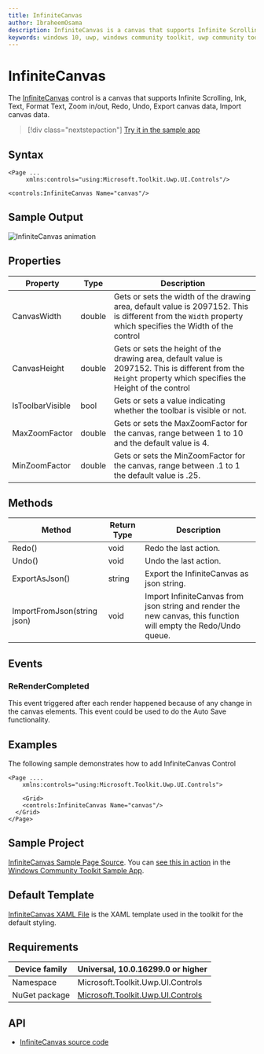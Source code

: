 ```yaml
---
title: InfiniteCanvas
author: IbraheemOsama
description: InfiniteCanvas is a canvas that supports Infinite Scrolling, Ink, Text, Format Text, Zoom in/out, Redo, Undo, Export canvas data, Import canvas data.
keywords: windows 10, uwp, windows community toolkit, uwp community toolkit, uwp toolkit, InfiniteCanvas, XAML Control, xaml
---
```


# InfiniteCanvas

The [InfiniteCanvas](/dotnet/api/microsoft.toolkit.uwp.ui.controls.infinitecanvas) control is a canvas that supports Infinite Scrolling, Ink, Text, Format Text, Zoom in/out, Redo, Undo, Export canvas data, Import canvas data.

> [!div class="nextstepaction"]
> [Try it in the sample app](uwpct://Controls?sample=InfiniteCanvas)

## Syntax

```xaml
<Page ...
     xmlns:controls="using:Microsoft.Toolkit.Uwp.UI.Controls"/>

<controls:InfiniteCanvas Name="canvas"/>
```

## Sample Output

![InfiniteCanvas animation](../resources/images/Controls/InfiniteCanvas.gif)

## Properties

| Property | Type | Description |
| -- | -- | -- |
| CanvasWidth | double | Gets or sets the width of the drawing area, default value is 2097152. This is different from the `Width` property which specifies the Width of the control |
| CanvasHeight | double | Gets or sets the height of the drawing area, default value is 2097152. This is different from the `Height` property which specifies the Height of the control |
| IsToolbarVisible | bool | Gets or sets a value indicating whether the toolbar is visible or not. |
| MaxZoomFactor | double | Gets or sets the MaxZoomFactor for the canvas, range between 1 to 10 and the default value is 4. |
| MinZoomFactor | double | Gets or sets the MinZoomFactor for the canvas, range between .1 to 1 the default value is .25. |

## Methods

| Method | Return Type | Description |
| -- | -- | -- |
| Redo() | void | Redo the last action. |
| Undo() | void | Undo the last action. |
| ExportAsJson() | string | Export the InfiniteCanvas as json string. |
| ImportFromJson(string json) | void | Import InfiniteCanvas from json string and render the new canvas, this function will empty the Redo/Undo queue. |

## Events

### ReRenderCompleted

This event triggered after each render happened because of any change in the canvas elements.
This event could be used to do the Auto Save functionality.

## Examples

The following sample demonstrates how to add InfiniteCanvas Control

```xaml
<Page ....
    xmlns:controls="using:Microsoft.Toolkit.Uwp.UI.Controls">

    <Grid>
    <controls:InfiniteCanvas Name="canvas"/>
  </Grid>
</Page>
```

## Sample Project

[InfiniteCanvas Sample Page Source](https://github.com/windows-toolkit/WindowsCommunityToolkit/tree/rel/7.1.0/Microsoft.Toolkit.Uwp.SampleApp/SamplePages/InfiniteCanvas). You can [see this in action](uwpct://Controls?sample=InfiniteCanvas) in the [Windows Community Toolkit Sample App](https://aka.ms/windowstoolkitapp).

## Default Template

[InfiniteCanvas XAML File](https://github.com/CommunityToolkit/WindowsCommunityToolkit/blob/rel/7.1.0/Microsoft.Toolkit.Uwp.UI.Controls.Media/InfiniteCanvas/InfiniteCanvas.xaml) is the XAML template used in the toolkit for the default styling.

## Requirements

| Device family | Universal, 10.0.16299.0 or higher |
| -- | -- |
| Namespace | Microsoft.Toolkit.Uwp.UI.Controls |
| NuGet package | [Microsoft.Toolkit.Uwp.UI.Controls](https://www.nuget.org/packages/Microsoft.Toolkit.Uwp.UI.Controls/) |

## API

* [InfiniteCanvas source code](https://github.com/windows-toolkit/WindowsCommunityToolkit/tree/rel/7.1.0/Microsoft.Toolkit.Uwp.UI.Controls.Media/InfiniteCanvas)
